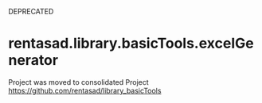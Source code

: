 DEPRECATED
# rentasad.library.basicTools.excelGenerator
 Project was moved to consolidated Project https://github.com/rentasad/library_basicTools
